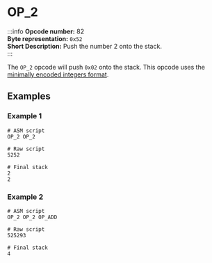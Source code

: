 # OP_2
:::info
**Opcode number:** 82  
**Byte representation:**  `0x52`  
**Short Description:** Push the number 2 onto the stack.  
:::

The `OP_2` opcode will push `0x02` onto the stack. This opcode uses the [minimally encoded integers format](../overview/numbers.md#minimally-encoded-integers).

## Examples
### Example 1
```shell
# ASM script
OP_2 OP_2

# Raw script
5252

# Final stack
2
2
```

### Example 2
```shell
# ASM script
OP_2 OP_2 OP_ADD

# Raw script
525293

# Final stack
4
```
